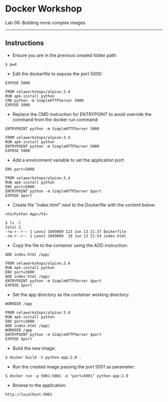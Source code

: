 # Docker Workshop
Lab 06: Building more complex images

---

## Instructions

 - Ensure you are in the previous created folder path:
```
$ pwd
```

 - Edit the dockerfile to expose the port 5000:
```
EXPOSE 5000
```
```
FROM selaworkshops/alpine:3.4
RUN apk-install python
CMD python -m SimpleHTTPServer 5000
EXPOSE 5000
```

 - Replace the CMD instruction for ENTRYPOINT to avoid override the command from the docker run command:
```
ENTRYPOINT python -m SimpleHTTPServer 5000
```
```
FROM selaworkshops/alpine:3.4
RUN apk-install python
ENTRYPOINT python -m SimpleHTTPServer 5000
EXPOSE 5000
```

 - Add a environment variable to set the application port:
```
ENV port=5000
```
```
FROM selaworkshops/alpine:3.4
RUN apk-install python
ENV port=5000
ENTRYPOINT python -m SimpleHTTPServer $port
EXPOSE $port
```

 - Create file "index.html" next to the Dockerfile with the content below:
```
<h1>Python App</h1>
```
```
$ ls -l
total 2
-rw-r--r-- 1 LeonJ 1049089 123 Jun 13 21:37 Dockerfile
-rw-r--r-- 1 LeonJ 1049089  19 Jun 13 21:54 index.html
```

 - Copy the file to the container using the ADD instruction:
```
ADD index.html /app/
```
```
FROM selaworkshops/alpine:3.4
RUN apk-install python
ENV port=5000
ADD index.html /app/
ENTRYPOINT python -m SimpleHTTPServer $port
EXPOSE $port
```

 - Set the app directory as the container working directory:
```
WORKDIR /app
```
```
FROM selaworkshops/alpine:3.4
RUN apk-install python
ENV port=5000
ADD index.html /app/
WORKDIR /app
ENTRYPOINT python -m SimpleHTTPServer $port
EXPOSE $port
```

 - Build the new image:
```
$ docker build -t python-app:2.0 .
```

 - Run the created image passing the port 5001 as parameter:
```
$ docker run -p 5001:5001 -e "port=5001" python-app:2.0
```

 - Browse to the application:
```
http://localhost:5001
```